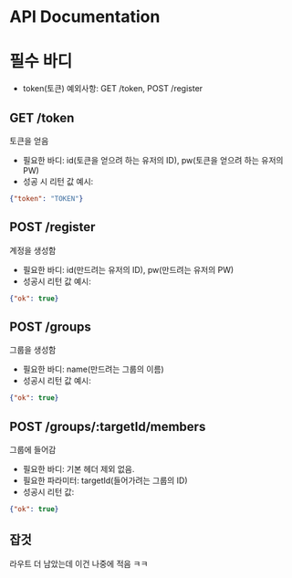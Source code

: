 # API Documentation

# 필수 바디

* token(토큰) 예외사항: GET /token, POST /register

## GET /token

토큰을 얻음

* 필요한 바디: id(토큰을 얻으려 하는 유저의 ID), pw(토큰을 얻으려 하는 유저의 PW)
* 성공 시 리턴 값 예시:
```json
{"token": "TOKEN"}
```

## POST /register

계정을 생성함

* 필요한 바디: id(만드려는 유저의 ID), pw(만드려는 유저의 PW)
* 성공시 리턴 값 예시:
```json
{"ok": true}
```

## POST /groups

그룹을 생성함

* 필요한 바디: name(만드려는 그룹의 이름)
* 성공시 리턴 값 예시: 
```json
{"ok": true}
```

## POST /groups/:targetId/members

그룹에 들어감

* 필요한 바디: 기본 헤더 제외 없음.
* 필요한 파라미터: targetId(들어가려는 그룹의 ID)
* 성공시 리턴 값:
```json
{"ok": true}
```

## 잡것
라우트 더 남았는데 이건 나중에 적음 ㅋㅋ